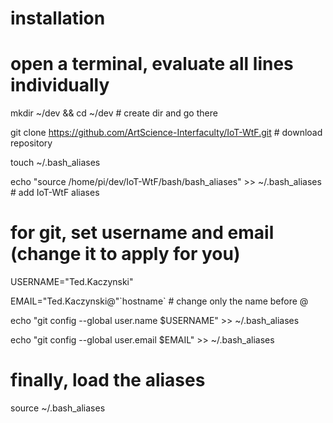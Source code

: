 # installation


# open a terminal, evaluate all lines individually

mkdir ~/dev && cd ~/dev # create dir and go there
 
git clone https://github.com/ArtScience-Interfaculty/IoT-WtF.git # download repository

touch ~/.bash_aliases

echo "source /home/pi/dev/IoT-WtF/bash/bash_aliases" >> ~/.bash_aliases  # add IoT-WtF aliases


# for git, set username and email (change it to apply for you)

USERNAME="Ted.Kaczynski"

EMAIL="Ted.Kaczynski@"\`hostname\` # change only the name before @

echo "git config --global user.name  $USERNAME" >> ~/.bash_aliases

echo "git config --global user.email $EMAIL" >> ~/.bash_aliases


# finally, load the aliases

source ~/.bash_aliases
